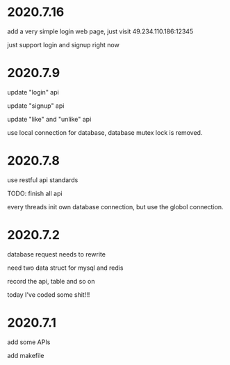 # 2020.7.16
add a very simple login web page, just visit 49.234.110.186:12345

just support login and signup right now




# 2020.7.9
update "login" api

update "signup" api

update "like" and "unlike" api

use local connection for database, database mutex lock is removed.


# 2020.7.8

use restful api standards

TODO: 
finish all api

every threads init own database connection, but use the globol connection. 



# 2020.7.2

database request needs to rewrite

need two data struct for mysql and redis

record the api, table and so on

today I've coded some shit!!!


# 2020.7.1
add some APIs

add makefile



